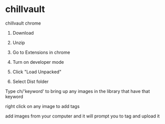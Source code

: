 # chillvault
chillvault chrome


1. Download

2. Unzip

3. Go to Extensions in chrome

4. Turn on developer mode

5. Click "Load Unpacked"

6. Select Dist folder



Type ch/'keyword' to bring up any images in the library that have that keyword

right click on any image to add tags

add images from your computer and it will prompt you to tag and upload it
